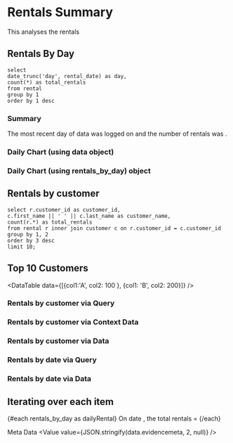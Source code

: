 # Rentals Summary

This analyses the rentals

## Rentals By Day

```rentals_by_day
select
date_trunc('day', rental_date) as day, 
count(*) as total_rentals 
from rental 
group by 1
order by 1 desc
```

### Summary
The most recent day of data was logged on <Value data={data.rentals_by_day} fmt=date/> and the number of rentals was <Value data={data.rentals_by_day} column="total_rentals"/>.

### Daily Chart (using data object)

<LineChart 
    data={data.rentals_by_day} 
    x=day 
    y=total_rentals
/>

### Daily Chart (using rentals_by_day) object

<LineChart 
    data={rentals_by_day} 
    x=day 
    y=total_rentals
/>


## Rentals by customer

```rentals_by_customer
select r.customer_id as customer_id,
c.first_name || ' ' || c.last_name as customer_name, 
count(r.*) as total_rentals
from rental r inner join customer c on r.customer_id = c.customer_id
group by 1, 2         
order by 3 desc
limit 10;
```
## Top 10 Customers
<DataTable data={[{col1:'A', col2: 100 }, {col1: 'B', col2: 200}]} />

### Rentals by customer via Query
<DataTable queryID=rentals_by_customer />

### Rentals by customer via Context Data
<DataTable data={rentals_by_customer} />

### Rentals by customer via Data
<DataTable data={data.rentals_by_customer} /> <!-- this has to continue to work thing -->


### Rentals by date via Query
<DataTable queryID='rentals_by_day' /> <!-- maybe abandon --> 

### Rentals by date via Data
<DataTable data={data.rentals_by_day} />

## Iterating over each item
{#each rentals_by_day as dailyRental}
    On date <Value value= {dailyRental.day}/>, the total rentals = <Value value= {dailyRental.total_rentals}/>
    <DataTable data={dailyRental._evidenceColumnTypes} />
{/each}

Meta Data
<Value value={JSON.stringify(data.evidencemeta, 2, null)} />




<br/>

